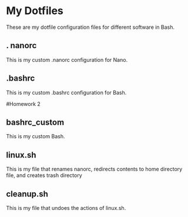 # My Dotfiles
These are my dotfile configuration files for different software in Bash.
## . nanorc
This is my custom .nanorc configuration for Nano.
## .bashrc
This is my custom .bashrc configuration for Bash.

#Homework 2

## bashrc_custom
This is my custom Bash.

## linux.sh
This is my file that renames nanorc, redirects contents to home directory file, and creates trash directory

## cleanup.sh
This is my file that undoes the actions of linux.sh.
